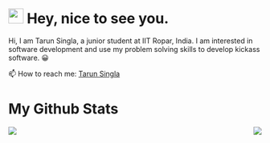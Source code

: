 <h1><img src="https://emojis.slackmojis.com/emojis/images/1531849430/4246/blob-sunglasses.gif?1531849430" width="30"/> Hey, nice to see you.</h1>

Hi, I am Tarun Singla, a junior student at IIT Ropar, India. I am interested in software development and use my problem solving skills to develop kickass software. 😀

📫 How to reach me: [Tarun Singla](https://www.linkedin.com/in/tarun-singla/)

# My Github Stats

<a href="https://github.com/anuraghazra/github-readme-stats">
  <img align="left" src="https://github-readme-stats.vercel.app/api?username=tarun-singla&count_private=true&show_icons=true&theme=radical" />
</a>
<a href="https://github.com/anuraghazra/convoychat">
  <img align="right" src="https://github-readme-stats.vercel.app/api/top-langs/?username=tarun-singla&theme=radical" />
</a>
